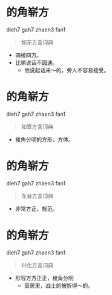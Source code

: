 # 的角崭方
dieh7 gah7 zhaen3 fan1
> 如东方言词典
- 四棱四方。
- 比喻说话不圆通。
  - 他说起话来～的，旁人不容易接受。

# 的角崭方
dieh7 gah7 zhaen3 fan1
> 如皋方言词典
- 棱角分明的方形、方体。

# 的角崭方
dieh7 gah7 zhaen3 fan1
> 东台方言词典
- 非常方正，规范。

# 的角崭方
dieh7 gah7 zhaen3 fan1
> 兴化方言词典
- 形容方方正正，棱角分明
  - 营房里，战士的被折得～的。
